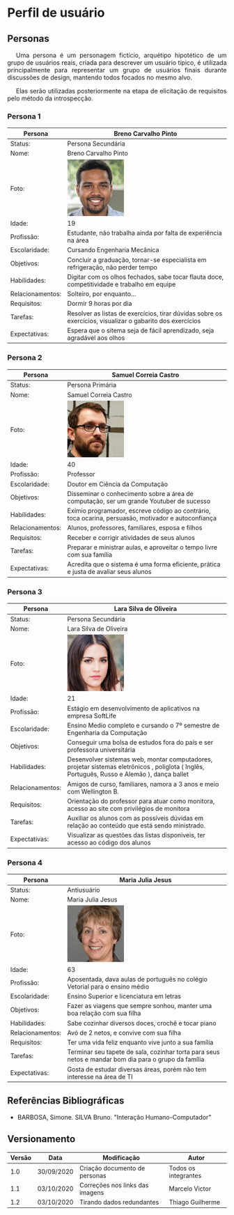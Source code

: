 # Perfil de usuário

## Personas
<p style="text-indent: 20px; text-align: justify">
Uma persona é um personagem fictício, arquétipo hipotético de um grupo de usuários reais, criada para descrever um usuário típico, é utilizada principalmente para representar um grupo de usuários finais durante discussões de design, mantendo todos focados no mesmo alvo.
</p>

<p style="text-indent: 20px; text-align: justify">
Elas serão utilizadas posteriormente na etapa de elicitação de requisitos pelo método da introspecção.
</p>

### Persona 1
| Persona | Breno Carvalho Pinto |
|--|--|
| Status: | Persona Secundária |
| Nome: | Breno Carvalho Pinto |
| Foto: | <img src="../../assets/personas/Breno.jpg" alt="Breno" style="width:130px"/> |
| Idade: | 19 |
| Profissão: | Estudante, não trabalha ainda por falta de experiência na área |
| Escolaridade: | Cursando Engenharia Mecânica |
| Objetivos: | Concluir a graduação, tornar-se especialista em refrigeração, não perder tempo |
| Habilidades: | Digitar com os olhos fechados, sabe tocar flauta doce, competitividade e trabalho em equipe |
| Relacionamentos: | Solteiro, por enquanto... |
| Requisitos: | Dormir 9 horas por dia |
| Tarefas: | Resolver as listas de exercícios, tirar dúvidas sobre os exercícios, visualizar o gabarito dos exercícios |
| Expectativas: | Espera que o sitema seja de fácil aprendizado, seja agradável aos olhos  |

### Persona 2
| Persona | Samuel Correia Castro |
|--|--|
| Status: | Persona Primária |
| Nome: | Samuel Correia Castro |
| Foto: | <img src="../../assets/personas/Samuel.png" alt="Samuel" style="width:130px"/> |
| Idade: | 40 |
| Profissão: | Professor |
| Escolaridade: | Doutor em Ciência da Computação |
| Objetivos: | Disseminar o conhecimento sobre a área de computação, ser um grande Youtuber de sucesso |
| Habilidades: | Exímio programador, escreve código ao contrário, toca ocarina, persuasão, motivador e autoconfiança |
| Relacionamentos: | Alunos, professores, familiares, esposa e filhos| 
| Requisitos: | Receber e corrigir atividades de seus alunos  |
| Tarefas: | Preparar e ministrar aulas, e aproveitar o tempo livre com sua família  |
| Expectativas: | Acredita que o sistema é uma forma eficiente, prática e justa de avaliar seus alunos |

### Persona 3

| Persona | Lara Silva de Oliveira |
|--|--|
| Status: | Persona Secundária |
| Nome: | Lara Silva de Oliveira |
| Foto: | <img src="../../assets/personas/Lara.jpg" alt="Lara" style="width:130px"/> |
| Idade: | 21 |
| Profissão: | Estágio em desenvolvimento de aplicativos na empresa SoftLife |
| Escolaridade: | Ensino Medio completo e cursando o 7º semestre de Engenharia da Computação |
| Objetivos: | Conseguir uma bolsa de estudos fora do país e ser professora universitária |
| Habilidades: | Desenvolver sistemas web, montar computadores, projetar sistemas eletrônicos , poliglota ( Inglês, Português, Russo e Alemão ), dança ballet |
| Relacionamentos: | Amigos de curso, familiares, namora a 3 anos e meio com Wellington B. |
| Requisitos: | Orientação do professor para atuar como monitora, acesso ao site com privilégios de monitora |
| Tarefas: | Auxiliar os alunos com as possíveis dúvidas em relação ao conteúdo que está sendo ministrado. |
| Expectativas: | Visualizar as questões das listas disponiveis, ter acesso ao código dos alunos |

### Persona 4
| Persona | Maria Julia Jesus |
|--|--|
| Status: | Antiusuário |
| Nome: | Maria Julia Jesus |
| Foto: | <img src="../../assets/personas/Maria.jpg" alt="Maria" style="width:130px"/> |
| Idade: | 63 |
| Profissão: | Aposentada, dava aulas de português no colégio Vetorial para o ensino médio |
| Escolaridade: | Ensino Superior e licenciatura em letras |
| Objetivos: | Fazer as viagens que sempre sonhou, manter uma boa relação com sua filha |
| Habilidades: | Sabe cozinhar diversos doces, crochê e tocar piano |
| Relacionamentos: | Avó de 2 netos, e convive com sua filha |
| Requisitos: | Ter uma vida feliz enquanto vive junto a sua família |
| Tarefas: | Terminar seu tapete de sala, cozinhar torta para seus netos e mandar bom dia para o grupo da família |
| Expectativas: | Gosta de estudar diversas áreas, porém não tem interesse na área de TI |

## Referências Bibliográficas

- BARBOSA, Simone. SILVA Bruno. "Interação Humano-Computador"

## Versionamento

| Versão | Data       | Modificação                   | Autor                |
| ------ | ---------- | ----------------------------- | -------------------- |
| 1.0    | 30/09/2020 | Criação documento de personas | Todos os integrantes |
| 1.1    | 03/10/2020 | Correções nos links das imagens | Marcelo Victor |
| 1.2    | 03/10/2020 | Tirando dados redundantes     | Thiago Guilherme     |
